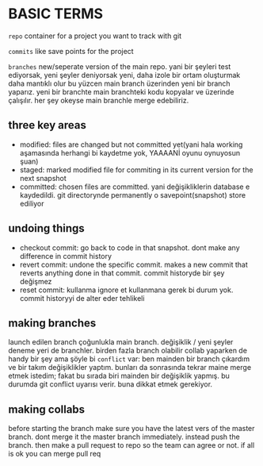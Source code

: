 # BASIC TERMS

`repo` container for a project you want to track with git

`commits` like save points for the project

`branches` new/seperate version of the main repo. yani bir şeyleri test ediyorsak, yeni şeyler deniyorsak yeni, daha izole bir ortam oluşturmak daha mantıklı olur bu yüzcen main branch üzerinden yeni bir branch yaparız. yeni bir branchte main branchteki kodu kopyalar ve üzerinde çalışılır. her şey okeyse main branchle merge edebiliriz.  

## three key areas

* modified: files are changed but not committed yet(yani hala working aşamasında herhangi bi kaydetme yok, YAAAANİ oyunu oynuyosun şuan)
* staged: marked modified file for commiting in its current version for the next snapshot  
* committed: chosen files are committed. yani değişikliklerin database e kaydedildi. git directorynde permanently o savepoint(snapshot) store ediliyor

## undoing things

* checkout commit: go back to code in that snapshot. dont make any difference in commit history
* revert commit: undone the specific commit. makes a new commit that reverts anything done in that commit. commit historyde bir şey değişmez
* reset commit: kullanma ignore et kullanmana gerek bi durum yok. commit historyyi de alter eder tehlikeli  

## making branches

launch edilen branch çoğunlukla main branch. değişiklik / yeni şeyler deneme yeri de branchler. birden fazla branch olabilir collab yaparken de handy bir şey ama şöyle bi `conflict` var: ben mainden bir branch çıkardım ve bir takım değişiklikler yaptım. bunları da sonrasında tekrar maine merge etmek istedim; fakat bu sırada biri mainden bir değişiklik yapmış. bu durumda git conflict uyarısı verir. buna dikkat etmek gerekiyor.

## making collabs

before starting the branch make sure you have the latest vers of the master branch. dont merge it the master branch immediately. instead push the branch. then make a pull request to repo so the team can agree or not. if all is ok you can merge pull req
